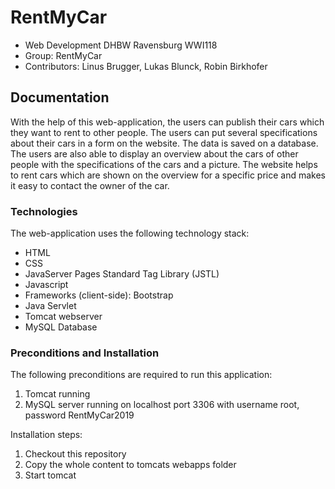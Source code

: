 
# RentMyCar
* Web Development DHBW Ravensburg WWI118
* Group: RentMyCar
* Contributors: Linus Brugger, Lukas Blunck, Robin Birkhofer

## Documentation
With the help of this web-application, the users can publish their cars which they want to rent to other people. The users can put several specifications about their cars in a form on the website. The data is saved on a database. The users are also able to display an overview about the cars of other people with the specifications of the cars and a picture. The website helps to rent cars which are shown on the overview for a specific price and makes it easy to contact the owner of the car.  

### Technologies
The web-application uses the following technology stack:
* HTML
* CSS
* JavaServer Pages Standard Tag Library (JSTL)
* Javascript
* Frameworks (client-side): Bootstrap
* Java Servlet
* Tomcat webserver
* MySQL Database

### Preconditions and Installation
The following preconditions are required to run this application:
1. Tomcat running
2. MySQL server running on localhost port 3306 with username root, password RentMyCar2019

Installation steps:
1. Checkout this repository
2. Copy the whole content to tomcats webapps folder
3. Start tomcat
